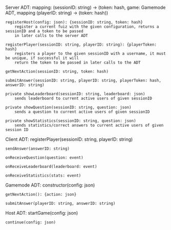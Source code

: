Server ADT:
    mapping: (sessionID: string) -> (token: hash, game: Gamemode ADT, mapping (playerID: string) -> (token: hash))

    registerHost(config: json): {sessionID: string, token: hash}
        register a current fuiz with the given configuration, returns a sessionID and a token to be passed
        in later calls to the server ADT
    
    registerPlayer(sessionID: string, playerID: string): {playerToken: hash}
        registers a player to the given sessionID with a username, it must be unique, if successful it will
        return the token to be passed in later calls to the ADT

    getNextAction(sessionID: string, token: hash)

    submitAnswer(sessionID: string, playerID: string, playerToken: hash, answerID: string)

    private showLeaderboard(sessionID: string, leaderboard: json)
        sends leaderboard to current active users of given sessionID

    private showQuestion(sessionID: string, question: json)
        sends a question to current active users of given sessionID

    private showStatistics(sessionID: string, question: json)
        sends statistics/correct answers to current active users of given session ID


Client ADT:
    registerPlayer(sessionID: string, playerID: string)

    sendAnswer(answerID: string)

    onReceiveQuestion(question: event)

    onReceiveLeaderboard(leaderboard: event)

    onReceiveStatistics(stats: event)


Gamemode ADT:
    constructor(config: json)

    getNextAction(): {action: json}

    submitAnswer(playerID: string, answerID: string)


Host ADT:
    startGame(config: json)

    continue(config: json)